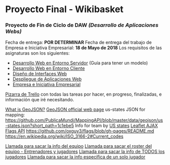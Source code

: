 # Proyecto Final - Wikibasket

### Proyecto de Fin de Ciclo de DAW *(Desarrollo de Aplicaciones Webs)*

Fecha de entrega: **POR DETERMINAR**
Fecha de entrega del trabajo de Empresa e Iniciativa Empresarial: **18 de Mayo de 2018**
Los requisitos de las asignaturas son los siguientes:

* [Desarrollo Web en Entorno Servidor](https://docs.google.com/document/d/1rmMdIPlNaOMITGrkd1Rtm657zybnIlsTpQKawHk7HbM/edit?rm=minimal) (Guía para tener un modelo)
* [Desarrollo Web en Entorno Cliente](https://github.com/LuisJoseSanchez/indice-proyectos-daw-2017/wiki/Desarrollo-Web-en-Entono-Cliente)
* [Diseño de Interfaces Web](https://github.com/LuisJoseSanchez/indice-proyectos-daw-2017/wiki/Dise%C3%B1o-de-Interfaces-Web)
* [Despliegue de Aplicaciones Web](https://github.com/LuisJoseSanchez/indice-proyectos-daw-2017/wiki/Despliegue-de-Aplicaciones-Web)
* [Empresa e Iniciativa Empresarial](https://drive.google.com/open?id=145jGXGTZ6sU5wFTWwZZW1Bmxp00nZpPy)

[Pizarra de Trello](https://trello.com/b/Km7UhQfu/proyecto-final) con todas las tareas por hacer, en progreso, finalizadas, e información que iré necesitando.

[What is GeoJSON?](https://es.wikipedia.org/wiki/GeoJSON)
[GeoJSON official web page](http://geojson.org/)
us-states JSON for mapping: https://github.com/PublicaMundi/MappingAPI/blob/master/data/geojson/us-states.json?short_path=1c1ebe5
Info for team by [US states](https://state.1keydata.com/nba-teams-by-state.php)
[Leaflet AJAX](https://github.com/calvinmetcalf/leaflet-ajax)
[Flags API](http://www.countryflags.io/#quick_start)
https://github.com/oxguy3/flags/blob/gh-pages/README.md
https://en.wikipedia.org/wiki/ISO_3166-2#Current_codes


[Llamada para sacar la info del equipo](http://stats.nba.com/stats/teaminfocommon/?TeamID=1610612754&Season=2003-04&SeasonType=Regular&LeagueID=00)
[Llamada para sacar el roster del equipo - Entrenadores y jugadores](http://stats.nba.com/stats/commonteamroster/?TeamID=1610612737&Season=2000-01)
[Llamada para sacar la info de TODOS los jugadores](http://stats.nba.com/stats/commonallplayers/?LeagueID=00&Season=2017-18&IsOnlyCurrentSeason=1)
[Llamada para sacar la info específica de un solo jugador](http://stats.nba.com/stats/commonplayerinfo/?PlayerID=1544)
